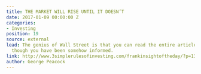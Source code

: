 ```yaml
---
title: THE MARKET WILL RISE UNTIL IT DOESN’T
date: 2017-01-09 00:00:00 Z
categories:
- Investing
position: 19
source: external
lead: The genius of Wall Street is that you can read the entire article and feel as
  though you have been somehow informed.
link: http://www.3simplerulesofinvesting.com/frankinsightoftheday/?p=1300
author: George Peacock
---
```


